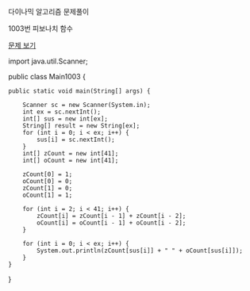 다이나믹 알고리즘 문제풀이 

1003번 피보나치 함수

<a href="https://www.acmicpc.net/problem/1003">문제 보기</a>

import java.util.Scanner;

public class Main1003 {

	public static void main(String[] args) {
	
		Scanner sc = new Scanner(System.in);
		int ex = sc.nextInt();
		int[] sus = new int[ex];
		String[] result = new String[ex];
		for (int i = 0; i < ex; i++) {
			sus[i] = sc.nextInt();
		}
		int[] zCount = new int[41];
		int[] oCount = new int[41];
	
		zCount[0] = 1;
		oCount[0] = 0;
		zCount[1] = 0;
		oCount[1] = 1;
	
		for (int i = 2; i < 41; i++) {
			zCount[i] = zCount[i - 1] + zCount[i - 2];
			oCount[i] = oCount[i - 1] + oCount[i - 2];
		}
	
		for (int i = 0; i < ex; i++) {
			System.out.println(zCount[sus[i]] + " " + oCount[sus[i]]);
		}
	}
}
